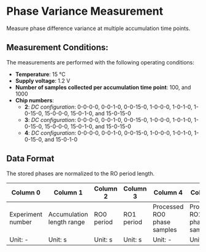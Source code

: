 # Phase Variance Measurement

Measure phase difference variance at multiple accumulation time points.

## Measurement Conditions:

The measurements are performed with the following operating conditions:
- **Temperature**: 15 °C
- **Supply voltage**: 1.2 V
- **Number of samples collected per accumulation time point**: 100, and 1000
- **Chip numbers**:
    - **2**: *DC configuration*: 0-0-0-0, 0-0-1-0, 0-0-15-0, 1-0-0-0, 1-0-1-0, 1-0-15-0, 15-0-0-0, 15-0-1-0, and 15-0-15-0
    - **3**: *DC configuration*: 0-0-0-0, 0-0-1-0, 0-0-15-0, 1-0-0-0, 1-0-1-0, 1-0-15-0, 15-0-0-0, 15-0-1-0, and 15-0-15-0
    - **4**: *DC configuration*: 0-0-0-0, 0-0-1-0, 0-0-15-0, 1-0-0-0, 1-0-1-0, 1-0-15-0, and 15-0-1-0

## Data Format

The stored phases are normalized to the RO period length.

| Column 0 | Column 1 | Column 2 | Column 3 | Column 4 | Column 5 | Column 6 | Column 7 |
| -------- | -------- | -------- | -------- | -------- | -------- | -------- | -------- |
| Experiment number | Accumulation length range | RO0 period | RO1 period | Processed RO0 phase samples | Processed RO1 phase samples | Raw RO0 phase samples | Raw RO1 phase samples |
| Unit: - | Unit: s | Unit: s | Unit: s | Unit: - | Unit: - | Unit: - | Unit: - |